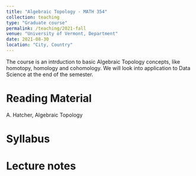 ```yaml
---
title: "Algebraic Topology - MATH 354"
collection: teaching
type: "Graduate course"
permalink: /teaching/2021-fall
venue: "University of Vermont, Department"
date: 2021-08-30
location: "City, Country"
---
```


The course is an intrduction to basic Algebraic Topology concepts, like homotopy, homology and cohomology. We will look into application to Data Science at the end of the semester.

Reading Material
======
A. Hatcher, Algebraic Topology

Syllabus
======

Lecture notes
======
